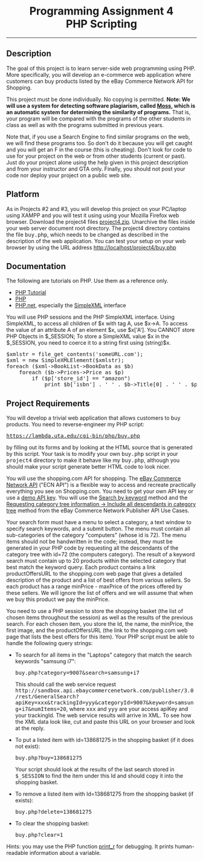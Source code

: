 <center>
<h1>Programming Assignment 4<br>
PHP Scripting</h1>
</center>
<hr>
<h2>Description</h2>
<p>
The goal of this project is to 
learn server-side web programming using PHP.
More specifically, you will develop an e-commerce web application where customers can buy products
listed by the eBay Commerce Network API for Shopping.
</p>
<p>
This project must be done individually. No copying is permitted. 
<b>Note: We will use a system for detecting software plagiarism, called
<a href="http://theory.stanford.edu/~aiken/moss/" target="_top">Moss</a>,
which is an automatic system for determining the similarity of programs.</b>
That is, your program will be compared with the programs of the other students in class
as well as with the programs submitted in previous years.
</p>
<p>
Note that, if you use a Search Engine to find similar programs on the web, we will find these programs too.
So don't do it because you will get caught and you will get an F in the course (this is cheating).
Don't look for code to use for your project on the web or from other students (current or past).
Just do your project alone using the help given in this project description and from your instructor and GTA only.
Finally, you should not post your code nor deploy your project on a public web site.
</p>
<h2>Platform</h2>
<p>
As in Projects #2 and #3, you will develop this project on your PC/laptop using XAMPP
and you will test it using using your Mozilla Firefox web browser.
Download the project4 files <a href="project4.zip">project4.zip</a>.
Unarchive the files inside your web server document root directory.
The project4 directory contains the file <tt>buy.php</tt>, which needs to be changed
as described in the description of the web application.
You can test your setup on your web browser by using the URL address
<a href="http://localhost/project4/buy.php" target="_top">http://localhost/project4/buy.php</a><br>
</p>
<h2>Documentation</h2>
<p>
The following are tutorials on PHP. Use them as a reference only. 
</p>
<ul>
<li><a href="http://www.w3schools.com/php/default.asp" target="_top">PHP Tutorial</a></li>
<li><a href="http://www.cs.rochester.edu/courses/210/spring2011/lectures/005/" target="_top">PHP</a></li>
<li> <a href="http://php.net/manual/en/" target="_top">PHP.net</a>, especially the
<a href="http://php.net/manual/en/simplexml.examples-basic.php" target="_top">SimpleXML</a> interface
</li></ul>
You will use PHP sessions and the PHP SimpleXML interface.
Using SimpleXML, to access all children of $x with tag A, use $x-&gt;A.
To access the value of an attribute A of an element $x, use  $x['A'].
You CANNOT store PHP Objects in $_SESSION;
To store a SimpleXML value $x in the $_SESSION, you need to coerce it to a string first using (string)$x.
<pre>$xmlstr = file_get_contents('someURL.com');
$xml = new SimpleXMLElement($xmlstr);
foreach ($xml-&gt;BookList-&gt;BookData as $b)
    foreach ($b-&gt;Prices-&gt;Price as $p)
        if ($p['store_id'] == "amazon")
            print $b['isbn'] . ' ' . $b-&gt;Title[0] . ' ' . $p['price'] . "\n";
</pre>
<p>
</p><h2>Project Requirements</h2>
<p>
You will develop a trivial web application that allows customers to buy products.
You need to reverse-engineer my PHP script:
</p><pre><a href="https://lambda.uta.edu/cgi-bin/php/buy.php" target="_top">https://lambda.uta.edu/cgi-bin/php/buy.php</a>
</pre>
by filling out its forms and by looking at the HTML source that is generated by this script.
Your task is to modify your own <tt>buy.php</tt> script in your <tt>project4</tt> directory
to make it behave like my <tt>buy.php</tt>, although you should make your script generate better HTML code to look nicer.
<p>
You will use the shopping.com API for shopping.
The <a href="https://ebaycommercenetwork.force.com/publisher/s/categoryhome/P_API" target="_top">eBay Commerce Network API</a> ("ECN API") is a flexible way to access and recreate practically everything you see on Shopping.com. You need to get your own API key or use a <a href="http://developer.ebaycommercenetwork.com/docs/read/API_Demo_Credentials" target="_top">demo API key</a>.
You will use the <a href="http://developer.ebaycommercenetwork.com/docs/API_Use_Cases#1" target="_top">Search by keyword</a> method
and the <a href="http://developer.ebaycommercenetwork.com/docs/API_Use_Cases#35" target="_top">Requesting category tree information -&gt; Include all descendants in category tree</a> method
from the eBay Commerce Network Publisher API Use Cases.
</p><p>
Your search form must have a menu to select a category, a text window to specify search keywords, and a submit button.
The menu must contain all sub-categories of the category "computers" (whose id is 72).
The menu items should not be handwritten in the code;
instead, they must be generated in your PHP code by requesting all the descendants of the category tree with id=72 (the computers category).
The result of a keyword search must contain up to 20 products within the selected category that best match the keyword query.
Each product contains a link productOffersURL to the shopping.com web page that gives a detailed description
of the product and a list of best offers from various sellers.
So each product has a range minPrice - maxPrice of the prices offered by these sellers.
We will ignore the list of offers and we will assume that when we buy this product we pay the minPrice.
</p>
<p>
You need to use a PHP session to store the shopping basket (the list of chosen items throughout the session)
as well as the results of the previous search.
For each chosen item,
you store the Id, the name, the minPrice, the first image, and the productOffersURL (the link to the shopping.com web page that lists the best offers for this item).
Your PHP script must be able to handle the following query strings:
</p><ul>
<li> To search for all items in the "Laptops" category that match the search keywords "samsung i7":
<pre>buy.php?category=9007&amp;search=samsung+i7
</pre>
This should call the web service
request <tt>http://sandbox.api.ebaycommercenetwork.com/publisher/3.0/rest/GeneralSearch?apiKey=xxx&amp;trackingId=yyy&amp;categoryId=9007&amp;keyword=samsung+i7&amp;numItems=20</tt>,
where <tt>xxx</tt> and <tt>yyy</tt> are your access apiKey and your trackingId.
The web service results will arrive in XML.
To see how the XML data look like, cut and paste this URL on your browser and look at the reply.
<p>
</p></li><li>To put a listed item with id=138681275 in the shopping basket (if it does not exist):
<pre>buy.php?buy=138681275
</pre>
Your script should look at the results of the last search stored in <tt>$_SESSION</tt> to find the item under this Id and should copy
it into the shopping basket.
<p>
</p></li><li> To remove a listed item with Id=138681275 from the shopping basket (if exists):
<pre>buy.php?delete=138681275
</pre>
</li><li>To clear the shopping basket:
<pre>buy.php?clear=1
</pre> 
</li></ul>
<p></p>
<p>
Hints: you may use the PHP function <a href="http://us3.php.net/manual/en/function.print-r.php" target="_top">print_r</a> for debugging. It prints human-readable information about a variable.
</p>
